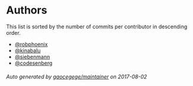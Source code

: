 # Authors

This list is sorted by the number of commits per contributor in descending order.

* [@robphoenix](https://github.com/robphoenix)
* [@kinabalu](https://github.com/kinabalu)
* [@siebenmann](https://github.com/siebenmann)
* [@codesenberg](https://github.com/codesenberg)

###### Auto generated by [gaocegege/maintainer](https://github.com/gaocegege/maintainer) on 2017-08-02
